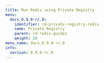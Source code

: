 ```yaml
---
title: Run Redis using Private Registry
menu:
  docs_0.9.0-rc.0:
    identifier: rd-private-registry-redis
    name: Private Registry
    parent: rd-redis-guides
    weight: 20
menu_name: docs_0.9.0-rc.0
info:
  version: 0.9.0-rc.0
---
```


